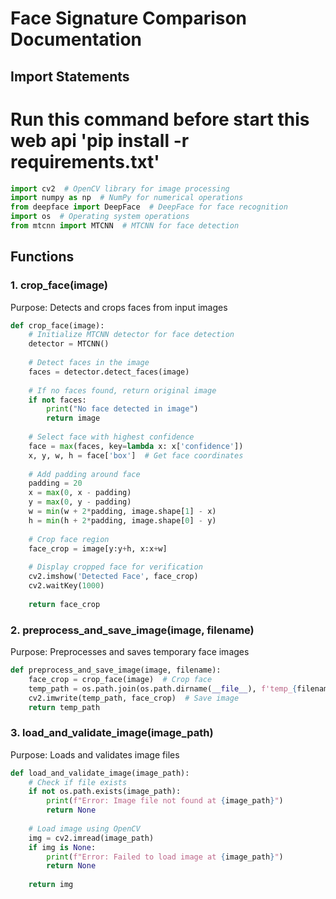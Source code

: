 # Face Signature Comparison Documentation

## Import Statements
# Run this command before start this web api 'pip install -r requirements.txt'
```python
import cv2  # OpenCV library for image processing
import numpy as np  # NumPy for numerical operations
from deepface import DeepFace  # DeepFace for face recognition
import os  # Operating system operations
from mtcnn import MTCNN  # MTCNN for face detection
```

## Functions

### 1. crop_face(image)
Purpose: Detects and crops faces from input images
```python
def crop_face(image):
    # Initialize MTCNN detector for face detection
    detector = MTCNN()
    
    # Detect faces in the image
    faces = detector.detect_faces(image)
    
    # If no faces found, return original image
    if not faces:
        print("No face detected in image")
        return image
    
    # Select face with highest confidence
    face = max(faces, key=lambda x: x['confidence'])
    x, y, w, h = face['box']  # Get face coordinates
    
    # Add padding around face
    padding = 20
    x = max(0, x - padding)
    y = max(0, y - padding)
    w = min(w + 2*padding, image.shape[1] - x)
    h = min(h + 2*padding, image.shape[0] - y)
    
    # Crop face region
    face_crop = image[y:y+h, x:x+w]
    
    # Display cropped face for verification
    cv2.imshow('Detected Face', face_crop)
    cv2.waitKey(1000)
    
    return face_crop
```

### 2. preprocess_and_save_image(image, filename)
Purpose: Preprocesses and saves temporary face images
```python
def preprocess_and_save_image(image, filename):
    face_crop = crop_face(image)  # Crop face
    temp_path = os.path.join(os.path.dirname(__file__), f'temp_{filename}')  # Create temp file path
    cv2.imwrite(temp_path, face_crop)  # Save image
    return temp_path
```

### 3. load_and_validate_image(image_path)
Purpose: Loads and validates image files
```python
def load_and_validate_image(image_path):
    # Check if file exists
    if not os.path.exists(image_path):
        print(f"Error: Image file not found at {image_path}")
        return None
    
    # Load image using OpenCV
    img = cv2.imread(image_path)
    if img is None:
        print(f"Error: Failed to load image at {image_path}")
        return None
        
    return img
```
